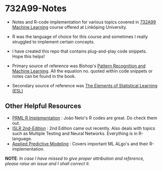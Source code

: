 # 732A99-Notes

- Notes and R-code implementation for various topics covered in [732A99 Machine Learning](https://www.ida.liu.se/~732A99/index.en.shtml) course offered at Linköping University.
- R was the language of choice for this course and sometimes I really struggled to implement certain concepts.
- I have created this repo that contains plug-and-play code snippets. Hope this helps!

- Primary source of reference was Bishop's [Pattern Recognition and Machine Learning](https://www.microsoft.com/en-us/research/publication/pattern-recognition-machine-learning/). All the equation no. quoted within code snippets or notes can be found in the book.
- Secondary source of reference was [The Elements of Statistical Learning (ESL)](https://web.stanford.edu/%7Ehastie/ElemStatLearn/)


## Other Helpful Resources  

- [PRML R Implementation](http://www.di.fc.ul.pt/~jpn/r/) : João Neto's R codes are great. Do check them out.
- [ISLR 2nd-Edition](https://web.stanford.edu/~hastie/ISLRv2_website.pdf) :  2nd Edition came out recently. Also deals with topics such as Multiple Testing and Neural Networks. Everything is in R-language.
- [Applied Predictive Modeling](http://appliedpredictivemodeling.com/) :  Covers important ML ALgo's and their R-implementation.  


**NOTE**:   _In case I have missed to give proper attribution and reference, please raise an issue and I shall correct it._
